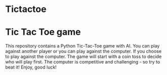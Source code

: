 # Tictactoe
# Tic Tac Toe game

This repository contains a Python Tic-Tac-Toe game with AI.
You can play against another player or you can play against the computer.
If you choose to play against the computer.
The game will start with a coin toss to decide who will play first.
The computer is competitive and challenging - so try to beat it!
Enjoy, good luck!
